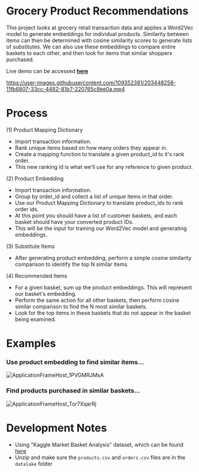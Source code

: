 # Grocery Product Recommendations
This project looks at grocery retail transaction data and applies a Word2Vec model to generate embeddings for individual products. 
Similarity between items can then be determined with cosine similarity scores to generate lists of substitutes. 
We can also use these embeddings to compare entire baskets to each other, and then look for items that similar shoppers purchased.

Live demo can be accessed [**here**](https://recsys-client-7zy464zyhq-uc.a.run.app/)

https://user-images.githubusercontent.com/109352381/203448258-11fb6807-33cc-4482-81b7-220765c9ee0a.mp4


# Process
(1) Product Mapping Dictionary
* Import transaction information.
* Rank unique items based on how many orders they appear in.
* Create a mapping function to translate a given product_id to it's rank order.
* This new ranking id is what we'll use for any reference to given product.

(2) Product Embedding
* Import transaction information.
* Group by order_id and collect a list of unique items in that order.
* Use our Product Mapping Dictionary to translate product_ids to rank order ids.
* At this point you should have a list of customer baskets, and each basket should have your converted product IDs.
* This will be the input for training our Word2Vec model and generating embeddings.

(3) Substitute Items
* After generating product embedding, perform a simple cosine similarity comparison to identify the top N similar items.

(4) Recommended Items
* For a given basket, sum up the product embeddings. This will represent our basket's embedding.
* Perform the same action for all other baskets, then perform cosine similar comparison to find the N most similar baskets.
* Look for the top items in these baskets that do not appear in the basket being examined.

# Examples
### Use product embedding to find similar items...
![ApplicationFrameHost_1PVGMRJMsA](https://user-images.githubusercontent.com/109352381/203446366-022e2471-b32e-43f0-9b50-fac5643feb0b.png)

### Find products purchased in similar baskets...
![ApplicationFrameHost_Tor7XqarRj](https://user-images.githubusercontent.com/109352381/203446383-f65773ca-b1a1-4dcc-a21f-a4fe4cfb0f51.png)

# Development Notes
* Using "Kaggle Market Basket Analysis" dataset, which can be found [here](https://www.kaggle.com/competitions/instacart-market-basket-analysis/data)
* Unzip and make sure the `products.csv` and `orders.csv` files are in the `datalake` folder
